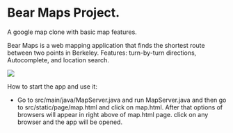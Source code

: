 # Bear Maps Project.

A google map clone with basic map features.

Bear Maps is a web mapping application that finds the shortest route between two points in Berkeley. Features: turn-by-turn directions, Autocomplete, and location search.

![](images/demo.gif)

How to start the app and use it:
- Go to src/main/java/MapServer.java and run MapServer.java and then go to src/static/page/map.html and click on map.html. After that 
options of browsers will appear in right above of map.html page. click on any browser and the app will be opened.




